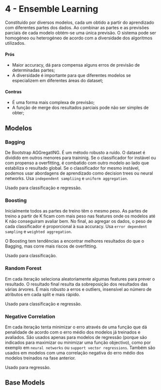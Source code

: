# 4 - Ensemble Learning

Constituído por diversos modelos, cada um obtido a partir do aprendizado com diferentes partes dos dados. Ao combinar as partes e as previsões parciais de cada modelo obtém-se uma única previsão. O sistema pode ser homogéneo ou heterogéneo de acordo com a diversidade dos algoritmos utilizados.

#### Prós

- Maior accuracy, dá para compensa alguns erros de previsão de determinadas partes;
- A diversidade é importante para que diferentes modelos se especializem em diferentes áreas do dataset;

#### Contras

- É uma forma mais complexa de previsão;
- A função de merge dos resultados parciais pode não ser simples de obter;

## Modelos

### Bagging

De Bootstrap AGGregatING. É um método robusto a ruído. O dataset é dividido em outros menores para traininig. Se o classificador for instável ou com propenso a overfitting, é combatido com outro modelo ao lado que estabiliza o resultado global. Se o classificador for mesmo instável, podemos usar abordagens de aprendizado como decision trees ou neural networks. Usa `independent sampliing` e `uniform aggregation`.

Usado para classificação e regressão.

### Boosting

Inicialmente todos as partes de treino têm o mesmo peso. As partes de treino a partir de K ficam com mais peso nas features onde os modelos até K não conseguiram avaliar bem. No final, ao agregar os dados, o peso de cada classificador é proporcional à sua accuracy. Usa `error dependent sampling` e `weighted aggregation`.

O Boosting tem tendências a encontrar melhores resultados do que o Bagging, mas corre mais riscos de overfitting.

Usado para classificação.

### Random Forest

Em cada iteração seleciona aleatoriamente algumas features para prever o resultado. O resultado final resulta da sobreposição dos resultados das várias árvores. É mais robusto a erros e outliers, insensível ao número de atributos em cada split e mais rápido.

Usado para classificação e regressão.

### Negative Correlation

Em cada iteração tenta minimizar o erro através de uma função que dá penalidade de acordo com o erro médio dos modelos já treinados e avaliados. São usados apenas para modelos de regressão (porque são indicados para maximizar ou minimizar uma função objectivo), como por exemplo em `neural networks` ou `support vector regressions`. Também são usados em modelos com uma correlação negativa do erro médio dos modelos treinados na fase anterior.

Usado para regressão.

## Base Models


